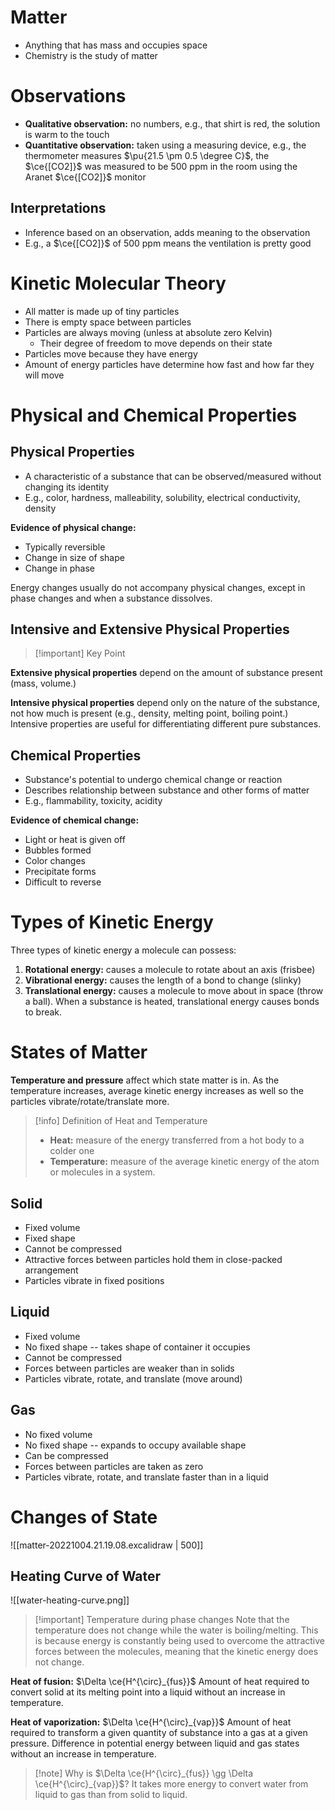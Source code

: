 # Matter

- Anything that has mass and occupies space
- Chemistry is the study of matter

# Observations

- **Qualitative observation:** no numbers, e.g., that shirt is red, the solution is warm to the touch
- **Quantitative observation:** taken using a measuring device, e.g., the thermometer measures $\pu{21.5 \pm 0.5 \degree C}$, the $\ce{[CO2]}$ was measured to be 500 ppm in the room using the Aranet $\ce{[CO2]}$ monitor

## Interpretations

- Inference based on an observation, adds meaning to the observation
- E.g., a $\ce{[CO2]}$ of 500 ppm means the ventilation is pretty good

# Kinetic Molecular Theory

- All matter is made up of tiny particles
- There is empty space between particles
- Particles are always moving (unless at absolute zero Kelvin)
	- Their degree of freedom to move depends on their state
- Particles move because they have energy
- Amount of energy particles have determine how fast and how far they will move

# Physical and Chemical Properties

## Physical Properties

- A characteristic of a substance that can be observed/measured without changing its identity
- E.g., color, hardness, malleability, solubility, electrical conductivity, density

**Evidence of physical change:**

- Typically reversible
- Change in size of shape
- Change in phase

Energy changes usually do not accompany physical changes, except in phase changes and when a substance dissolves.

## Intensive and Extensive Physical Properties

> [!important] Key Point

**Extensive physical properties** depend on the amount of substance present (mass, volume.)

**Intensive physical properties** depend only on the nature of the substance, not how much is present (e.g., density, melting point, boiling point.) Intensive properties are useful for differentiating different pure substances.

## Chemical Properties

- Substance's potential to undergo chemical change or reaction
- Describes relationship between substance and other forms of matter
- E.g., flammability, toxicity, acidity

**Evidence of chemical change:**

- Light or heat is given off
- Bubbles formed
- Color changes
- Precipitate forms
- Difficult to reverse

# Types of Kinetic Energy

Three types of kinetic energy a molecule can possess:

1. **Rotational energy:** causes a molecule to rotate about an axis (frisbee)
2. **Vibrational energy:** causes the length of a bond to change (slinky)
3. **Translational energy:** causes a molecule to move about in space (throw a ball). When a substance is heated, translational energy causes bonds to break.

# States of Matter

**Temperature and pressure** affect which state matter is in. As the temperature increases, average kinetic energy increases as well so the particles vibrate/rotate/translate more.

> [!info] Definition of Heat and Temperature
> - **Heat:** measure of the energy transferred from a hot body to a colder one
> - **Temperature:** measure of the average kinetic energy of the atom or molecules in a system.

## Solid

- Fixed volume
- Fixed shape
- Cannot be compressed
- Attractive forces between particles hold them in close-packed arrangement
- Particles vibrate in fixed positions

## Liquid

- Fixed volume
- No fixed shape -- takes shape of container it occupies
- Cannot be compressed
- Forces between particles are weaker than in solids
- Particles vibrate, rotate, and translate (move around)

## Gas

- No fixed volume
- No fixed shape -- expands to occupy available shape
- Can be compressed
- Forces between particles are taken as zero
- Particles vibrate, rotate, and translate faster than in a liquid

# Changes of State

![[matter-20221004.21.19.08.excalidraw | 500]]

## Heating Curve of Water

![[water-heating-curve.png]]

> [!important] Temperature during phase changes
> Note that the temperature does not change while the water is boiling/melting. This is because energy is constantly being used to overcome the attractive forces between the molecules, meaning that the kinetic energy does not change.

**Heat of fusion:** $\Delta \ce{H^{\circ}_{fus}}$ Amount of heat required to convert solid at its melting point into a liquid without an increase in temperature.

**Heat of vaporization:** $\Delta \ce{H^{\circ}_{vap}}$ Amount of heat required to transform a given quantity of substance into a gas at a given pressure. Difference in potential energy between liquid and gas states without an increase in temperature.

> [!note] Why is $\Delta \ce{H^{\circ}_{fus}} \gg \Delta \ce{H^{\circ}_{vap}}$?
> It takes more energy to convert water from liquid to gas than from solid to liquid.
